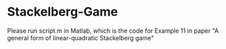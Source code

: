 # Stackelberg-Game
Please run script.m in Matlab, which is the code for Example 11 in paper "A general form of linear-quadratic Stackelberg game"
